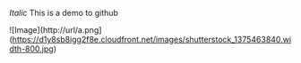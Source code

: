 *Italic* This is a demo to github

![Image](http://url/a.png](https://d1y8sb8igg2f8e.cloudfront.net/images/shutterstock_1375463840.width-800.jpg)
